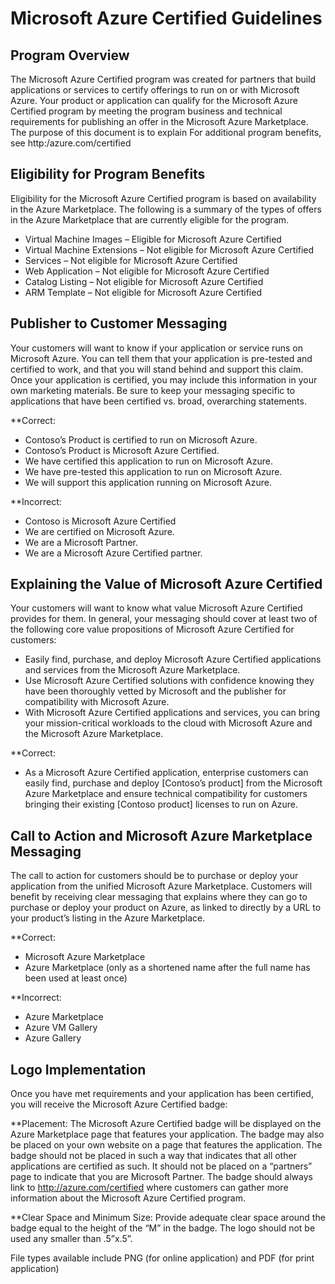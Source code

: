 # Microsoft Azure Certified Guidelines
## Program Overview
The Microsoft Azure Certified program was created for partners that build applications or services to certify offerings to run on or with Microsoft Azure. Your product or application can qualify for the Microsoft Azure Certified program by meeting the program business and technical requirements for publishing an offer in the Microsoft Azure Marketplace. The purpose of this document is to explain 
For additional program benefits, see http:/azure.com/certified

## Eligibility for Program Benefits
Eligibility for the Microsoft Azure Certified program is based on availability in the Azure Marketplace. The following is a summary of the types of offers in the Azure Marketplace that are currently eligible for the program.
- Virtual Machine Images – Eligible for Microsoft Azure Certified
- Virtual Machine Extensions – Not eligible for Microsoft Azure Certified
- Services – Not eligible for Microsoft Azure Certified
- Web Application – Not eligible for Microsoft Azure Certified
- Catalog Listing – Not eligible for Microsoft Azure Certified
- ARM Template – Not eligible for Microsoft Azure Certified


## Publisher to Customer Messaging
Your customers will want to know if your application or service runs on Microsoft Azure. You can tell them that your application is pre-tested and certified to work, and that you will stand behind and support this claim. Once your application is certified, you may include this information in your own marketing materials. Be sure to keep your messaging specific to applications that have been certified vs. broad, overarching statements.

**Correct: 
- Contoso’s Product is certified to run on Microsoft Azure. 
- Contoso’s Product is Microsoft Azure Certified. 
- We have certified this application to run on Microsoft Azure. 
- We have pre-tested this application to run on Microsoft Azure.
- We will support this application running on Microsoft Azure.

**Incorrect: 
- Contoso is Microsoft Azure Certified
- We are certified on Microsoft Azure.
- We are a Microsoft Partner.  
- We are a Microsoft Azure Certified partner.

## Explaining the Value of Microsoft Azure Certified
Your customers will want to know what value Microsoft Azure Certified provides for them. In general, your messaging should cover at least two of the following core value propositions of Microsoft Azure Certified for customers:
- Easily find, purchase, and deploy Microsoft Azure Certified applications and services from the Microsoft Azure Marketplace.
- Use Microsoft Azure Certified solutions with confidence knowing they have been thoroughly vetted by Microsoft and the publisher for compatibility with Microsoft Azure.
- With Microsoft Azure Certified applications and services, you can bring your mission-critical workloads to the cloud with Microsoft Azure and the Microsoft Azure Marketplace.

**Correct:
- As a Microsoft Azure Certified application, enterprise customers can easily find, purchase and deploy [Contoso’s product] from the Microsoft Azure Marketplace and ensure technical compatibility for customers bringing their existing [Contoso product] licenses to run on Azure.

## Call to Action and Microsoft Azure Marketplace Messaging
The call to action for customers should be to purchase or deploy your application from the unified Microsoft Azure Marketplace. Customers will benefit by receiving clear messaging that explains where they can go to purchase or deploy your product on Azure, as linked to directly by a URL to your product’s listing in the Azure Marketplace.

**Correct: 
- Microsoft Azure Marketplace
- Azure Marketplace (only as a shortened name after the full name has been used at least once)

**Incorrect: 
- Azure Marketplace
- Azure VM Gallery
- Azure Gallery

## Logo Implementation
Once you have met requirements and your application has been certified, you will receive the Microsoft Azure Certified badge:

**Placement:
The Microsoft Azure Certified badge will be displayed on the Azure Marketplace page that features your application. The badge may also be placed on your own website on a page that features the application. The badge should not be placed in such a way that indicates that all other applications are certified as such. It should not be placed on a “partners” page to indicate that you are Microsoft Partner.
The badge should always link to http://azure.com/certified where customers can gather more information about the Microsoft Azure Certified program.

**Clear Space and Minimum Size:
Provide adequate clear space around the badge equal to the height of the “M” in the badge. The logo should not be used any smaller than .5”x.5”.

File types available include PNG (for online application) and PDF (for print application) 
